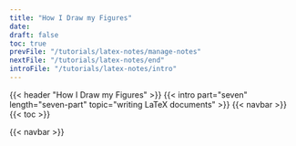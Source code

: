 ```yaml
---
title: "How I Draw my Figures"
date:
draft: false
toc: true
prevFile: "/tutorials/latex-notes/manage-notes"
nextFile: "/tutorials/latex-notes/end"
introFile: "/tutorials/latex-notes/intro"
---
```


{{< header "How I Draw my Figures" >}}
{{< intro part="seven" length="seven-part" topic="writing LaTeX documents" >}}
{{< navbar >}}
{{< toc >}}

{{< navbar >}}
